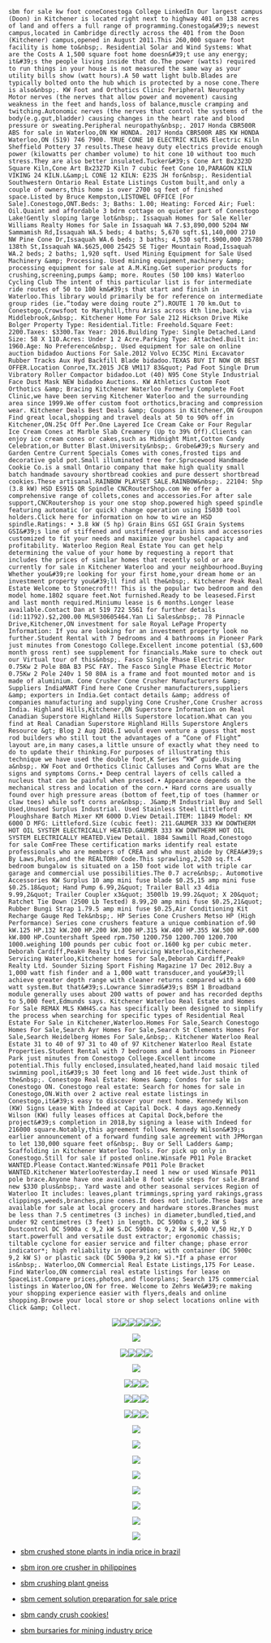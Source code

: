 
```
sbm for sale kw foot coneConestoga College LinkedIn Our largest campus (Doon) in Kitchener is located right next to highway 401 on 138 acres of land and offers a full range of programming.Conestoga&#39;s newest campus,located in Cambridge directly across the 401 from the Doon (Kitchener) campus,opened in August 2011.This 260,000 square foot facility is home to&nbsp;. Residential Solar and Wind Systems: What are the Costs A 1,500 square foot home doesn&#39;t use any energy; it&#39;s the people living inside that do.The power (watts) required to run things in your house is not measured the same way as your utility bills show (watt hours).A 50 watt light bulb.Blades are typically bolted onto the hub which is protected by a nose cone.There is also&nbsp;. KW Foot and Orthotics Clinic Peripheral Neuropathy Motor nerves (the nerves that allow power and movement) causing weakness in the feet and hands,loss of balance,muscle cramping and twitching.Autonomic nerves (the nerves that control the systems of the body(e.g.gut,bladder) causing changes in the heart rate and blood pressure or sweating.Peripheral neuropathy&nbsp;. 2017 Honda CBR500R ABS for sale in Waterloo,ON KW HONDA. 2017 Honda CBR500R ABS KW HONDA Waterloo,ON (519) 746 7900. TRUE CONE 10 ELECTRIC KILNS Electric Kiln Sheffield Pottery 37 results.These heavy duty electrics provide enough power (kilowatts per chamber volume) to hit cone 10 without too much stress.They are also better insulated.Tucker&#39;s Cone Art Bx2323D Square Kiln,Cone Art Bx2327D Kiln 7 cubic feet Cone 10,PARAGON KILN VIKING 24 KILN.L&amp;L CONE 12 KILN: E23S JH for&nbsp;. Residential Southwestern Ontario Real Estate Listings Custom built,and only a couple of owners,this home is over 2700 sq feet of finished space.Listed by Bruce Kempston,LISTOWEL OFFICE [For Sale].Conestogo,ONT.Beds: 3; Baths: 1.00; Heating: Forced Air; Fuel: Oil.Quaint and affordable 3 bdrm cottage on quieter part of Conestogo Lake!Gently sloping large lot&nbsp;. Issaquah Homes for Sale Keller Williams Realty Homes for Sale in Issaquah WA 7.$3,890,000 5204 NW Sammamish Rd,Issaquah WA.5 beds; 4 baths; 5,670 sqft.$1,140,000 2710 NW Pine Cone Dr,Issaquah WA.6 beds; 3 baths; 4,530 sqft.$900,000 25780 138th St,Issaquah WA.$625,000 25425 SE Tiger Mountain Road,Issaquah WA.2 beds; 2 baths; 1,920 sqft. Used Mining Equipment for Sale Used Machinery &amp; Processing. Used mining equipment,machinery &amp; processing equipment for sale at A.M.King.Get superior products for crushing,screening,pumps &amp; more. Routes (50 100 kms) Waterloo Cycling Club The intent of this particular list is for intermediate ride routes of 50 to 100 km&#39;s that start and finish in Waterloo.This library would primarily be for reference on intermediate group rides (ie.“today were doing route 2”).ROUTE 1 70 km.Out to Conestogo,Crowsfoot to Maryhill,thru Ariss across 4th line,back via Middlebrook,&nbsp;. Kitchener Home For Sale 212 Hickson Drive Mike Bolger Property Type: Residential.Title: Freehold.Square Feet: 2200.Taxes: $3300.Tax Year: 2016.Building Type: Single Detached.Land Size: 58 X 110.Acres: Under 1 2 Acre.Parking Type: Attached.Built in: 1960.Age: No Preference&nbsp;. Used equipment for sale on online auction bidadoo Auctions For Sale.2012 Volvo EC35C Mini Excavator Rubber Tracks Aux Hyd Backfill Blade bidadoo.TEXAS BUY IT NOW OR BEST OFFER.Location Conroe,TX.2015 JCB VM117 83&quot; Pad Foot Single Drum Vibratory Roller Compactor bidadoo.Lot (40) N95 Cone Style Industrial Face Dust Mask NEW bidadoo Auctions. KW Athletics Custom Foot Orthotics &amp; Bracing Kitchener Waterloo Formerly Complete Foot Clinic,we have been serving Kitchener Waterloo and the surrounding area since 1999.We offer custom foot orthotics,bracing and compression wear. Kitchener Deals Best Deals &amp; Coupons in Kitchener,ON Groupon Find great local,shopping and travel deals at 50 to 90% off in Kitchener,ON.25¢ Off Per.One Layered Ice Cream Cake or Four Regular Ice Cream Cones at Marble Slab Creamery (Up to 39% Off).Clients can enjoy ice cream cones or cakes,such as Midnight Mint,Cotton Candy Celebration,or Butter Blast.University&nbsp;. Grobe&#39;s Nursery and Garden Centre Current Specials Comes with cones,frosted tips and decorative gold pot.Small illuminated tree for.Sprucewood Handmade Cookie Co.is a small Ontario company that make high quality small batch handmade savoury shortbread cookies and pure dessert shortbread cookies.These artisanal.RAINBOW PLAYSET SALE.RAINBOW&nbsp;. 22104: 5hp (3.8 kW) HSD ES915 QR Spindle CNCRouterShop.com We offer a comprehensive range of collets,cones and accessories.For after sale support,CNCRoutershop is your one stop shop.powered high speed spindle featuring automatic (or quick) change operation using IS030 tool holders.Click here for information on how to wire an HSD spindle.Ratings: • 3.8 kW (5 hp) Grain Bins GSI GSI Grain Systems GSI&#39;s line of stiffened and unstiffened grain bins and accessories customized to fit your needs and maximize your bushel capacity and profitability. Waterloo Region Real Estate You can get help determining the value of your home by requesting a report that includes the prices of similar homes that recently sold or are currently for sale in Kitchener Waterloo and your neighbourhood.Buying Whether you&#39;re looking for your first home,your dream home or an investment property you&#39;ll find all the&nbsp;. Kitchener Peak Real Estate Welcome to Stonecroft!! This is the popular two bedroom and den model home.1802 square feet.Not furnished.Ready to be leasesed.First and last month required.Miniumu lease is 6 months.Longer lease available.Contact Dan at 519 722 5561 for further details (id:11792).$2,200.00 MLS®30605464.Yan Li Sales&nbsp;. 78 Pinnacle Drive,Kitchener,ON investment for sale Royal LePage Property Information: If you are looking for an investment property look no further.Student Rental with 7 bedrooms and 4 bathrooms in Pioneer Park just minutes from Conestogo College.Excellent income potential ($3,600 month gross rent) see supplement for financials.Make sure to check out our Virtual tour of this&nbsp;. Fasco Single Phase Electric Motor 0.75Kw 2 Pole 80A B3 PSC FAY. The Fasco Single Phase Electric Motor 0.75Kw 2 Pole 240v 1 50 80A is a frame and foot mounted motor and is made of aluminium. Cone Crusher Cone Crusher Manufacturers &amp; Suppliers IndiaMART Find here Cone Crusher manufacturers,suppliers &amp; exporters in India.Get contact details &amp; address of companies manufacturing and supplying Cone Crusher,Cone Crusher across India. Highland Hills,Kitchener,ON Superstore Information on Real Canadian Superstore Highland Hills Superstore location.What can you find at Real Canadian Superstore Highland Hills Superstore Anglers Resource &gt; Blog 2 Aug 2016.I would even venture a guess that most rod builders who still tout the advantages of a “Cone of Flight” layout are,in many cases,a little unsure of exactly what they need to do to update their thinking.For purposes of illustrating this technique we have used the double foot,K Series “KW” guide.Using a&nbsp;. KW Foot and Orthotics Clinic Calluses and Corns What are the signs and symptoms Corns.• Deep central layers of cells called a nucleus that can be painful when pressed.• Appearance depends on the mechanical stress and location of the corn.• Hard corns are usually found over high pressure areas (bottom of feet,tip of toes (hammer or claw toes) while soft corns are&nbsp;. J&amp;M Industrial Buy and Sell Used,Unused Surplus Industrial. Used Stainless Steel Littleford Ploughshare Batch Mixer KM 6000 D.View Detail.ITEM: 11849 Model: KM 6000 D MFG: Littleford.Size (cubic feet): 211.GAUMER 333 KW DOWTHERM HOT OIL SYSTEM ELECTRICALLY HEATED.GAUMER 333 KW DOWTHERM HOT OIL SYSTEM ELECTRICALLY HEATED.View Detail. 1884 Sawmill Road,Conestogo for sale ComFree These certification marks identify real estate professionals who are members of CREA and who must abide by CREA&#39;s By Laws,Rules,and the REALTOR® Code.This sprawling,2,520 sq.ft.4 bedroom bungalow is situated on a 150 foot wide lot with triple car garage and commercial use possibilities.The 0.7 acre&nbsp;. Automotive Accessories KW Surplus 10 amp mini fuse blade $0.25,15 amp mini fuse $0.25.18&quot; Hand Pump 6.99,2&quot; Trailer Ball x3 4dia 9.99,2&quot; Trailer Coupler x3&quot; 3500lb 19.99.2&quot; X 20&quot; Ratchet Tie Down (2500 Lb Tested) 8.99,20 amp mini fuse $0.25,21&quot; Rubber Bungi Strap 1.79.5 amp mini fuse $0.25,Air Conditioning Kit Recharge Gauge Red Tek&nbsp;. HP Series Cone Crushers Metso HP (High Performance) Series cone crushers feature a unique combination of.90 kW.125 HP.132 kW.200 HP.200 kW.300 HP.315 kW.400 HP.355 kW.500 HP.600 kW.800 HP.Countershaft Speed rpm.750 1200.750 1200.700 1200.700 1000.weighing 100 pounds per cubic foot or.1600 kg per cubic meter. Deborah Cardiff,Peak® Realty Ltd Servicing Waterloo,Kitchener. Servicing Waterloo,Kitchener homes for Sale,Deborah Cardiff,Peak® Realty Ltd. Sounder Sizing Sport Fishing Magazine 17 Dec 2012.Buy a 1,000 watt fish finder and a 1,000 watt transducer,and you&#39;ll achieve greater depth range with cleaner returns compared with a 600 watt system.But that&#39;s.Lowrance Simrad&#39;s BSM 1 Broadband module generally uses about 200 watts of power and has recorded depths to 5,000 feet,Edmunds says. Kitchener Waterloo Real Estate and Homes For Sale REMAX MLS KWH4S.ca has specifically been designed to simplify the process when searching for specific types of Residential Real Estate For Sale in Kitchener,Waterloo.Homes For Sale,Search Conestogo Homes For Sale,Search Ayr Homes For Sale,Search St Clements Homes For Sale,Search Heidelberg Homes For Sale,&nbsp;. Kitchener Waterloo Real Estate 31 to 40 of 97 31 to 40 of 97 Kitchener Waterloo Real Estate Properties.Student Rental with 7 bedrooms and 4 bathrooms in Pioneer Park just minutes from Conestogo College.Excellent income potential.This fully enclosed,insulated,heated,hand laid mosaic tiled swimming pool,it&#39;s 30 feet long and 16 feet wide.Just think of the&nbsp;. Conestogo Real Estate: Homes &amp; Condos for sale in Conestogo ON. Conestogo real estate: Search for homes for sale in Conestogo,ON.With over 2 active real estate listings in Conestogo,it&#39;s easy to discover your next home. Kennedy Wilson (KW) Signs Lease With Indeed at Capital Dock. 4 days ago.Kennedy Wilson (KW) fully leases offices at Capital Dock,before the project&#39;s completion in 2018,by signing a lease with Indeed for 216000 square.Notably,this agreement follows Kennedy Wilson&#39;s earlier announcement of a forward funding sale agreement with JPMorgan to let 130,000 square feet of&nbsp;. Buy or Sell Ladders &amp; Scaffolding in Kitchener Waterloo Tools. For pick up only in Conestogo.Still for sale if posted online.Winsafe P011 Pole Bracket WANTED.Please Contact.Wanted:Winsafe P011 Pole Bracket WANTED.Kitchener WaterlooYesterday.I need 1 new or used Winsafe P011 pole brace.Anyone have one available 8 foot wide steps for sale.Brand new $330 plus&nbsp;. Yard waste and other seasonal services Region of Waterloo It includes: leaves,plant trimmings,spring yard rakings,grass clippings,weeds,branches,pine cones.It does not include.These bags are available for sale at local grocery and hardware stores.Branches must be less than 7.5 centimetres (3 inches) in diameter,bundled,tied,and under 92 centimetres (3 feet) in length. DC 5900a c 9,2 kW S Dustcontrol DC 5900a c 9,2 kW S.DC 5900a c 9,2 kW S,400 V,50 Hz,Y D start.powerfull and versatile dust extractor; ergonomic chassis; tiltable cyclone for easier service and filter change; phase error indicator*; high reliability in operation; with container (DC 5900c 9,2 kW S) or plastic sack (DC 5900a 9,2 kW S).*If a phase error is&nbsp;. Waterloo,ON Commercial Real Estate Listings,175 For Lease. Find Waterloo,ON commercial real estate listings for lease on SpaceList.Compare prices,photos,and floorplans; Search 175 commercial listings in Waterloo,ON for free. Welcome to Zehrs We&#39;re making your shopping experience easier with flyers,deals and online shopping.Browse your local store or shop select locations online with Click &amp; Collect. 
```

<div align="center">
  
<a rel="nofollow" href="https://m.shibang-china.com?f=github&k=sbm+for+sale+kw+foot+cone"><img src="https://static.shibang-china.com/en/l.png"></a><img src="https://static.shibang-china.com/en/hw.png"><a rel="nofollow" href="https://m.shibang-china.com/product/?f=github&k=sbm+for+sale+kw+foot+cone"><img src="https://static.shibang-china.com/en/p.png"></a><a rel="nofollow" href="https://m.shibang-china.com/cases/?f=github&k=sbm+for+sale+kw+foot+cone"><img src="https://static.shibang-china.com/en/c.png"></a><a rel="nofollow" href="https://m.shibang-china.com/news/?f=github&k=sbm+for+sale+kw+foot+cone"><img src="https://static.shibang-china.com/en/n.png"></a><a rel="nofollow" href="https://m.shibang-china.com?f=github&k=sbm+for+sale+kw+foot+cone"><img src="https://static.shibang-china.com/en/m.png"></a>

<a rel="nofollow" href="https://m.shibang-china.com/product/?f=github&k=sbm+for+sale+kw+foot+cone"><img src="https://static.shibang-china.com/en/b.jpg"></a>
  
<a rel="nofollow" href="https://m.shibang-china.com/solution-aggregate.html?f=github&k=sbm+for+sale+kw+foot+cone"><img src="https://static.shibang-china.com/en/a.jpg"></a><a rel="nofollow" href="https://m.shibang-china.com/solution-mine.html?f=github&k=sbm+for+sale+kw+foot+cone"><img src="https://static.shibang-china.com/en/m.jpg"></a><a rel="nofollow" href="https://m.shibang-china.com/solution-mill.html?f=github&k=sbm+for+sale+kw+foot+cone"><img src="https://static.shibang-china.com/en/g.jpg"></a><a rel="nofollow" href="https://m.shibang-china.com/solution-epc.html?f=github&k=sbm+for+sale+kw+foot+cone"><img src="https://static.shibang-china.com/en/e.jpg"></a>

<a rel="nofollow" href="https://m.shibang-china.com/product/?f=github&k=sbm+for+sale+kw+foot+cone"><img src="https://static.shibang-china.com/en/a-p.png"></a>

<a rel="nofollow" href="https://m.shibang-china.com/product/crusher/c6x.html?f=github&k=sbm+for+sale+kw+foot+cone"><img src="https://static.shibang-china.com/en/j.jpg"></a><a rel="nofollow" href="https://m.shibang-china.com/product/crusher/ci5x.html?f=github&k=sbm+for+sale+kw+foot+cone"><img src="https://static.shibang-china.com/en/i.jpg"></a><a rel="nofollow" href="https://m.shibang-china.com/product/crusher/hst.html?f=github&k=sbm+for+sale+kw+foot+cone"><img src="https://static.shibang-china.com/en/c.jpg"></a>

<a rel="nofollow" href="https://m.shibang-china.com/product/mill/mtw.html?f=github&k=sbm+for+sale+kw+foot+cone"><img src="https://static.shibang-china.com/en/mtw.jpg"></a><a rel="nofollow" href="https://m.shibang-china.com/product/mill/scm.html?f=github&k=sbm+for+sale+kw+foot+cone"><img src="https://static.shibang-china.com/en/scm.jpg"></a><a rel="nofollow" href="https://m.shibang-china.com/product/mill/lm.html?f=github&k=sbm+for+sale+kw+foot+cone"><img src="https://static.shibang-china.com/en/lm.jpg"></a>

<a rel="nofollow" href="https://m.shibang-china.com/product/sand/vsi6x.html?f=github&k=sbm+for+sale+kw+foot+cone"><img src="https://static.shibang-china.com/en/6x.jpg"></a><a rel="nofollow" href="https://m.shibang-china.com/product/sand/vu.html?f=github&k=sbm+for+sale+kw+foot+cone"><img src="https://static.shibang-china.com/en/vu.jpg"></a><a rel="nofollow" href="https://m.shibang-china.com/product/mobile/klun.html?f=github&k=sbm+for+sale+kw+foot+cone"><img src="https://static.shibang-china.com/en/k.jpg"></a>

<a rel="nofollow" href="https://m.shibang-china.com/cases/?f=github&k=sbm+for+sale+kw+foot+cone"><img src="https://static.shibang-china.com/en/case.png"></a>

<a rel="nofollow" href="https://m.shibang-china.com/cases/aggregate/202.html?f=github&k=sbm+for+sale+kw+foot+cone"><img src="https://static.shibang-china.com/en/c-1.jpg"></a>

<a rel="nofollow" href="https://m.shibang-china.com/cases/aggregate/203.html?f=github&k=sbm+for+sale+kw+foot+cone"><img src="https://static.shibang-china.com/en/c-2.jpg"></a>

<a rel="nofollow" href="https://m.shibang-china.com/cases/mill/123.html?f=github&k=sbm+for+sale+kw+foot+cone"><img src="https://static.shibang-china.com/en/c-3.jpg"></a>

<a rel="nofollow" href="https://m.shibang-china.com/contact_us.html?f=github&k=sbm+for+sale+kw+foot+cone"><img src="https://static.shibang-china.com/en/contact.png"></a>

<a rel="nofollow" href="https://swt.shibang-china.com/?f=github&k=sbm+for+sale+kw+foot+cone"><img src="https://static.shibang-china.com/en/chat.png"></a>

<a rel="nofollow" href="https://whatsapp.shibangsoft.com/WhatsApp.php?f=github&k=sbm+for+sale+kw+foot+cone"><img src="https://static.shibang-china.com/en/whatsapp.png"></a>

<a rel="nofollow" href="https://m.shibang-china.com/?f=github&k=sbm+for+sale+kw+foot+cone"><img src="https://static.shibang-china.com/en/website.png"></a>

</div>


* [sbm crushed stone plants in india price in brazil](sbm%20crushed%20stone%20plants%20in%20india%20price%20in%20brazil.md)

* [sbm iron ore crusher in philippines](sbm%20iron%20ore%20crusher%20in%20philippines.md)

* [sbm crushing plant gneiss](sbm%20crushing%20plant%20gneiss.md)

* [sbm cement solution preparation for sale price](sbm%20cement%20solution%20preparation%20for%20sale%20price.md)

* [sbm candy crush cookies!](sbm%20candy%20crush%20cookies%21.md)

* [sbm bursaries for mining industry price](sbm%20bursaries%20for%20mining%20industry%20price.md)